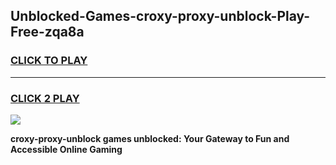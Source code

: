 
## Unblocked-Games-croxy-proxy-unblock-Play-Free-zqa8a
<h3>
<a href="https://premium76.site?title=croxy-proxy-unblock&ref=21A">CLICK TO PLAY</a></h3>
<hr>

<h3>
<a href="https://premium76.site?title=croxy-proxy-unblock&ref=21A">CLICK 2 PLAY</a>
  
</h3>

<a href="https://premium76.site?title=croxy-proxy-unblock&ref=21A"><img src="https://clearcache.store/games.png"></a>


**croxy-proxy-unblock games unblocked: Your Gateway to Fun and Accessible Online Gaming**
